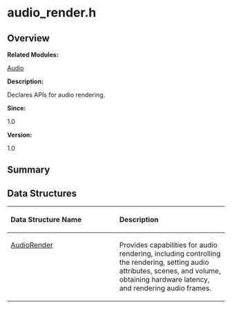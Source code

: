 # audio\_render.h<a name="EN-US_TOPIC_0000001054799561"></a>

## **Overview**<a name="section1958434136093524"></a>

**Related Modules:**

[Audio](audio.md)

**Description:**

Declares APIs for audio rendering. 

**Since:**

1.0

**Version:**

1.0

## **Summary**<a name="section1824734852093524"></a>

## Data Structures<a name="nested-classes"></a>

<a name="table1384891599093524"></a>
<table><thead align="left"><tr id="row472198477093524"><th class="cellrowborder" valign="top" width="50%" id="mcps1.1.3.1.1"><p id="p1307262184093524"><a name="p1307262184093524"></a><a name="p1307262184093524"></a>Data Structure Name</p>
</th>
<th class="cellrowborder" valign="top" width="50%" id="mcps1.1.3.1.2"><p id="p1953355597093524"><a name="p1953355597093524"></a><a name="p1953355597093524"></a>Description</p>
</th>
</tr>
</thead>
<tbody><tr id="row97161173093524"><td class="cellrowborder" valign="top" width="50%" headers="mcps1.1.3.1.1 "><p id="p1383420451093524"><a name="p1383420451093524"></a><a name="p1383420451093524"></a><a href="audiorender.md">AudioRender</a></p>
</td>
<td class="cellrowborder" valign="top" width="50%" headers="mcps1.1.3.1.2 "><p id="p762786570093524"><a name="p762786570093524"></a><a name="p762786570093524"></a>Provides capabilities for audio rendering, including controlling the rendering, setting audio attributes, scenes, and volume, obtaining hardware latency, and rendering audio frames. </p>
</td>
</tr>
</tbody>
</table>

